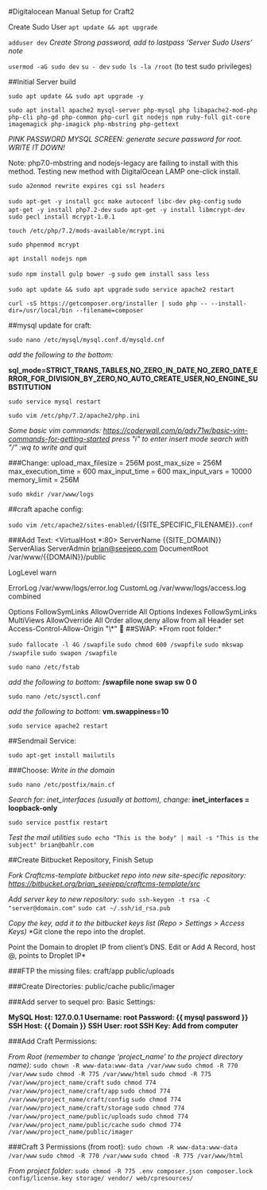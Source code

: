 #Digitalocean Manual Setup for Craft2

Create Sudo User
`apt update && apt upgrade`

`adduser dev`
*Create Strong password, add to lastpass ‘Server Sudo Users’ note*

`usermod -aG sudo dev`
`su - dev`
`sudo ls -la /root` (to test sudo privileges)

##Initial Server build

`sudo apt update && sudo apt upgrade -y`

`sudo apt install apache2 mysql-server php-mysql php libapache2-mod-php php-cli php-gd php-common php-curl git nodejs npm ruby-full git-core imagemagick php-imagick php-mbstring php-gettext`

*PINK PASSWORD MYSQL SCREEN: generate secure password for root. WRITE IT DOWN!*

Note: php7.0-mbstring and nodejs-legacy are failing to install with this method. Testing new method with DigitalOcean LAMP one-click install.

`sudo a2enmod rewrite expires cgi ssl headers`

`sudo apt-get -y install gcc make autoconf libc-dev pkg-config`
`sudo apt-get -y install php7.2-dev`
`sudo apt-get -y install libmcrypt-dev`
`sudo pecl install mcrypt-1.0.1`

`touch /etc/php/7.2/mods-available/mcrypt.ini`

`sudo phpenmod mcrypt`

`apt install nodejs npm`

`sudo npm install gulp bower -g`
`sudo gem install sass less`

`sudo apt update && sudo apt upgrade`
`sudo service apache2 restart`

`curl -sS https://getcomposer.org/installer | sudo php -- --install-dir=/usr/local/bin --filename=composer`

##mysql update for craft:

`sudo nano /etc/mysql/mysql.conf.d/mysqld.cnf`

*add the following to the bottom:*

**sql_mode=STRICT_TRANS_TABLES,NO_ZERO_IN_DATE,NO_ZERO_DATE,ERROR_FOR_DIVISION_BY_ZERO,NO_AUTO_CREATE_USER,NO_ENGINE_SUBSTITUTION**

`sudo service mysql restart`

`sudo vim /etc/php/7.2/apache2/php.ini`

*Some basic vim commands: https://coderwall.com/p/adv71w/basic-vim-commands-for-getting-started
press "i" to enter insert mode
search with "/"
:wq to write and quit*


###Change:
upload_max_filesize = 256M
post_max_size = 256M
max_execution_time = 600
max_input_time = 600
max_input_vars = 10000
memory_limit = 256M

`sudo mkdir /var/www/logs`

##craft apache config:

`sudo vim /etc/apache2/sites-enabled/`{{SITE_SPECIFIC_FILENAME}}`.conf`

###Add Text:
<VirtualHost \*:80>
    ServerName {{SITE_DOMAIN}}
    ServerAlias <otherdomain>
    ServerAdmin brian@seejepp.com
    DocumentRoot /var/www/{{DOMAIN}}/public

   LogLevel warn

   ErrorLog /var/www/logs/error.log
    CustomLog /var/www/logs/access.log combined

   <Directory />
        Options FollowSymLinks
        AllowOverride All
    </Directory>
    <Directory /var/www/{{DOMAIN}}/public>
        Options Indexes FollowSymLinks MultiViews
        AllowOverride All
        Order allow,deny
        allow from all
        Header set Access-Control-Allow-Origin "\*"
    </Directory>
</VirtualHost>

##SWAP:
*From root folder:*

`sudo fallocate -l 4G /swapfile`
`sudo chmod 600 /swapfile`
`sudo mkswap /swapfile`
`sudo swapon /swapfile`

`sudo nano /etc/fstab`

*add the following to bottom:*
**/swapfile   none    swap    sw    0   0**

`sudo nano /etc/sysctl.conf`

*add the following to bottom:*
**vm.swappiness=10**

`sudo service apache2 restart`

##Sendmail Service:

`sudo apt-get install mailutils`

###Choose:
**<Internet Site>**
*Write in the domain*

`sudo nano /etc/postfix/main.cf`

*Search for: inet_interfaces (usually at bottom), change:*
**inet_interfaces = loopback-only**

`sudo service postfix restart`

*Test the mail utilities*
`sudo echo "This is the body" | mail -s "This is the subject" brian@bahlr.com`

##Create Bitbucket Repository, Finish Setup

*Fork Craftcms-template bitbucket repo into new site-specific repository: https://bitbucket.org/brian_seejepp/craftcms-template/src*

*Add server key to new repository:*
`sudo ssh-keygen -t rsa -C "server@domain.com"`
`sudo cat ~/.ssh/id_rsa.pub`

*Copy the key, add it to the bitbucket keys list (Repo > Settings > Access Keys)*
*Git clone the repo into the droplet.

Point the Domain to droplet IP from client’s DNS.
Edit or Add A Record, host @, points to Droplet IP*

###FTP the missing files:
craft/app
public/uploads

###Create Directories:
public/cache
public/imager

###Add server to sequel pro:
Basic Settings:

**MySQL Host: 127.0.0.1
Username: root
Password: {{ mysql password }}
SSH Host: {{ Domain }}
SSH User: root
SSH Key: Add from computer**


###Add Craft Permissions:

*From Root (remember to change ‘project_name’ to the project directory name):*
`sudo chown -R www-data:www-data /var/www`
`sudo chmod -R 770 /var/www`
`sudo chmod -R 775 /var/www/html`
`sudo chmod -R 775 /var/www/project_name/craft`
`sudo chmod 774 /var/www/project_name/craft/app`
`sudo chmod 774 /var/www/project_name/craft/config`
`sudo chmod 774 /var/www/project_name/craft/storage`
`sudo chmod 774 /var/www/project_name/public/uploads`
`sudo chmod 774 /var/www/project_name/public/cache`
`sudo chmod 774 /var/www/project_name/public/imager`

###Craft 3 Permissions (from root):
`sudo chown -R www-data:www-data /var/www`
`sudo chmod -R 770 /var/www`
`sudo chmod -R 775 /var/www/html`

*From project folder:*
`sudo chmod -R 775 .env composer.json composer.lock config/license.key storage/ vendor/ web/cpresources/`
